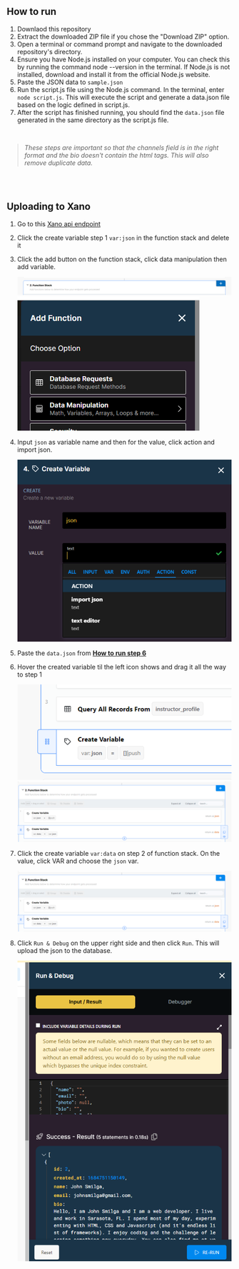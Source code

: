 ## How to run

1. Downlaod this repository
2. Extract the downloaded ZIP file if you chose the "Download ZIP" option.
3. Open a terminal or command prompt and navigate to the downloaded repository's directory.
4. Ensure you have Node.js installed on your computer. You can check this by running the command node --version in the terminal. If Node.js is not installed, download and install it from the official Node.js website.
5. Paste the JSON data to `sample.json`
6. Run the script.js file using the Node.js command. In the terminal, enter `node script.js`. This will execute the script and generate a data.json file based on the logic defined in script.js.
7. After the script has finished running, you should find the `data.json` file generated in the same directory as the script.js file.

<br>

> _These steps are important so that the channels field is in the right format and the bio doesn't contain the html tags. This will also remove duplicate data._

<br>
<br>

## Uploading to Xano

1. Go to this [Xano api endpoint](https://x8ki-letl-twmt.n7.xano.io/admin/workspace/35925-0/api/105602/query/1075336)
2. Click the create variable step 1 `var:json` in the function stack and delete it
3. Click the add button on the function stack, click data manipulation then add variable.

   ![xano image](images/2.png)
   ![xano image](images/2-1.png)

4. Input `json` as variable name and then for the value, click action and import json.

   ![xano image](images/3.png)

5. Paste the `data.json` from [**How to run step 6**](#how-to-run)
6. Hover the created variable til the left icon shows and drag it all the way to step 1

   ![xano image](images/4.png)
   ![xano image](images/5.png)

7. Click the create variable `var:data` on step 2 of function stack. On the value, click VAR and choose the `json` var.

   ![xano image](images/6.png)

8. Click `Run & Debug` on the upper right side and then click `Run`. This will upload the json to the database.

   ![xano image](images/7.png)
